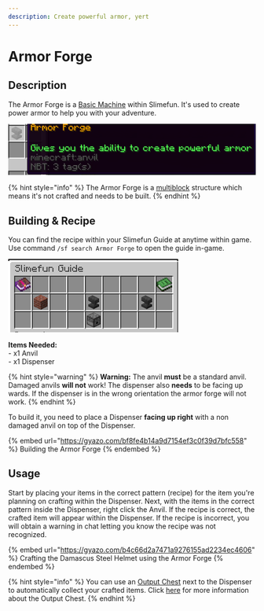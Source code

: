 ```yaml
---
description: Create powerful armor, yert
---
```


# Armor Forge

## Description

The Armor Forge is a [Basic Machine](./) within Slimefun. It's used to create power armor to help you with your adventure.&#x20;

![Armor Forge](<../../../.gitbook/assets/image (171).png>)

{% hint style="info" %}
The Armor Forge is a [multiblock](../../commands/mutiblocks.md) structure which means it's not crafted and needs to be built.
{% endhint %}

## Building & Recipe

You can find the recipe within your Slimefun Guide at anytime within game. Use command `/sf search Armor Forge` to open the guide in-game.

![Armor Forge Recipe](<../../../.gitbook/assets/image (155).png>)

**Items Needed:**\
\- x1 Anvil\
\- x1 Dispenser

{% hint style="warning" %}
**Warning:** The anvil **must** be a standard anvil. Damaged anvils **will not** work! The dispenser also **needs** to be facing up wards. If the dispenser is in the wrong orientation the armor forge will not work.
{% endhint %}

To build it, you need to place a Dispenser **facing up right** with a non damaged anvil on top of the Dispenser.&#x20;

{% embed url="https://gyazo.com/bf8fe4b14a9d7154ef3c0f39d7bfc558" %}
Building the Armor Forge
{% endembed %}

## Usage

Start by placing your items in the correct pattern (recipe) for the item you're planning on crafting within the Dispenser. Next, with the items in the correct pattern inside the Dispenser, right click the Anvil. If the recipe is correct, the crafted item will appear within the Dispenser. If the recipe is incorrect, you will obtain a warning in chat letting you know the recipe was not recognized.

{% embed url="https://gyazo.com/b4c66d2a7471a9276155ad2234ec4606" %}
Crafting the Damascus Steel Helmet using the Armor Forge
{% endembed %}

{% hint style="info" %}
You can use an [Output Chest](output-chest.md) next to the Dispenser to automatically collect your crafted items. Click [here](output-chest.md) for more information about the Output Chest.
{% endhint %}
